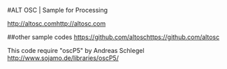 #ALT OSC | Sample for Processing

http://altosc.com<http://altosc.com>

##other sample codes
https://github.com/altosc<https://github.com/altosc>

This code require "oscP5" by Andreas Schlegel
http://www.sojamo.de/libraries/oscP5/